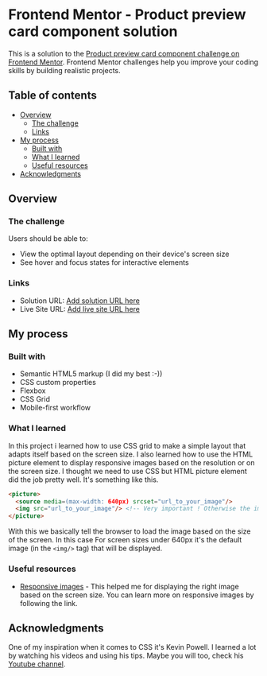 # Frontend Mentor - Product preview card component solution

This is a solution to the [Product preview card component challenge on Frontend Mentor](https://www.frontendmentor.io/challenges/product-preview-card-component-GO7UmttRfa). Frontend Mentor challenges help you improve your coding skills by building realistic projects. 

## Table of contents

- [Overview](#overview)
  - [The challenge](#the-challenge)
  - [Links](#links)
- [My process](#my-process)
  - [Built with](#built-with)
  - [What I learned](#what-i-learned)
  - [Useful resources](#useful-resources)
- [Acknowledgments](#acknowledgments)


## Overview

### The challenge

Users should be able to:

- View the optimal layout depending on their device's screen size
- See hover and focus states for interactive elements

### Links

- Solution URL: [Add solution URL here](https://your-solution-url.com)
- Live Site URL: [Add live site URL here](https://your-live-site-url.com)

## My process

### Built with

- Semantic HTML5 markup (I did my best :-))
- CSS custom properties
- Flexbox
- CSS Grid
- Mobile-first workflow


### What I learned

In this project i learned how to use CSS grid to make a simple layout that adapts itself based on the screen size. I also learned how to use the HTML picture element to display responsive images based on the resolution or on the screen size. I thought we need to use CSS but HTML picture element did the job pretty well. It's something like this.

```html
<picture>
  <source media=(max-width: 640px) srcset="url_to_your_image"/>
  <img src="url_to_your_image"/> <!-- Very important ! Otherwise the image won't render -->
</picture>
```
With this we basically tell the browser to load the image based on the size of the screen. In this case For screen sizes under 640px it's the default image (in the ```<img/>``` tag) that will be displayed.

### Useful resources

- [Responsive images](https://developer.mozilla.org/en-US/docs/Learn/HTML/Multimedia_and_embedding/Responsive_images) - This helped me for displaying the right image based on the screen size. You can learn more on responsive images by following the link.


## Acknowledgments

One of my inspiration when it comes to CSS it's Kevin Powell. I learned a lot by watching his videos and using his tips. Maybe you will too, check his [Youtube channel](https://www.youtube.com/channel/UCJZv4d5rbIKd4QHMPkcABCw).
